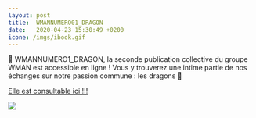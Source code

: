 ```yaml
---
layout: post
title:  WMANNUMERO01_DRAGON
date:   2020-04-23 15:30:49 +0200
icone: /imgs/ibook.gif
---
```

🐲 WMANNUMERO1_DRAGON, la seconde publication collective du groupe WMAN est accessible en ligne ! Vous y trouverez une intime partie de nos échanges sur notre passion commune : les dragons️ 🐉

[Elle est consultable ici !!!](https://www.calameo.com/books/002746359dca6de385ec4)

![]({{site.imgurl}}/dragonpubli.jpg)
